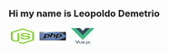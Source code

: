 

### Hi my name is Leopoldo Demetrio
<img src="https://raw.githubusercontent.com/devicons/devicon/master/icons/nodejs/nodejs-plain.svg" height="29" width="49">
<img src="https://raw.githubusercontent.com/devicons/devicon/master/icons/php/php-original.svg" height="29" width="49">
<img src="https://raw.githubusercontent.com/devicons/devicon/master/icons/vuejs/vuejs-original-wordmark.svg" height="29" width="49">
<!--
### Hi there 👋
**leo-demetrio/leo-demetrio** is a ✨ _special_ ✨ repository because its `README.md` (this file) appears on your GitHub profile.

Here are some ideas to get you started:

- 🔭 I’m currently working on ...
- 🌱 I’m currently learning ...
- 👯 I’m looking to collaborate on ...
- 🤔 I’m looking for help with ...
- 💬 Ask me about ...
- 📫 How to reach me: ...
- 😄 Pronouns: ...
- ⚡ Fun fact: ...
-->
